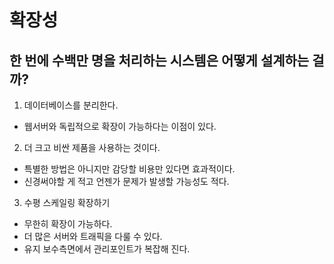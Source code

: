 # 확장성

## 한 번에 수백만 명을 처리하는 시스템은 어떻게 설계하는 걸까?

1. 데이터베이스를 분리한다.
- 웹서버와 독립적으로 확장이 가능하다는 이점이 있다.

2. 더 크고 비싼 제품을 사용하는 것이다.
- 특별한 방법은 아니지만 감당할 비용만 있다면 효과적이다.
- 신경써야할 게 적고 언젠가 문제가 발생할 가능성도 적다.

3. 수평 스케일링 확장하기
- 무한히 확장이 가능하다.
- 더 많은 서버와 트래픽을 다룰 수 있다.
- 유지 보수측면에서 관리포인트가 복잡해 진다.


